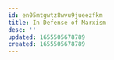 ```yaml
---
id: en05mtgwtz8wvu9jueezfkm
title: In Defense of Marxism
desc: ''
updated: 1655505678789
created: 1655505678789
---
```


